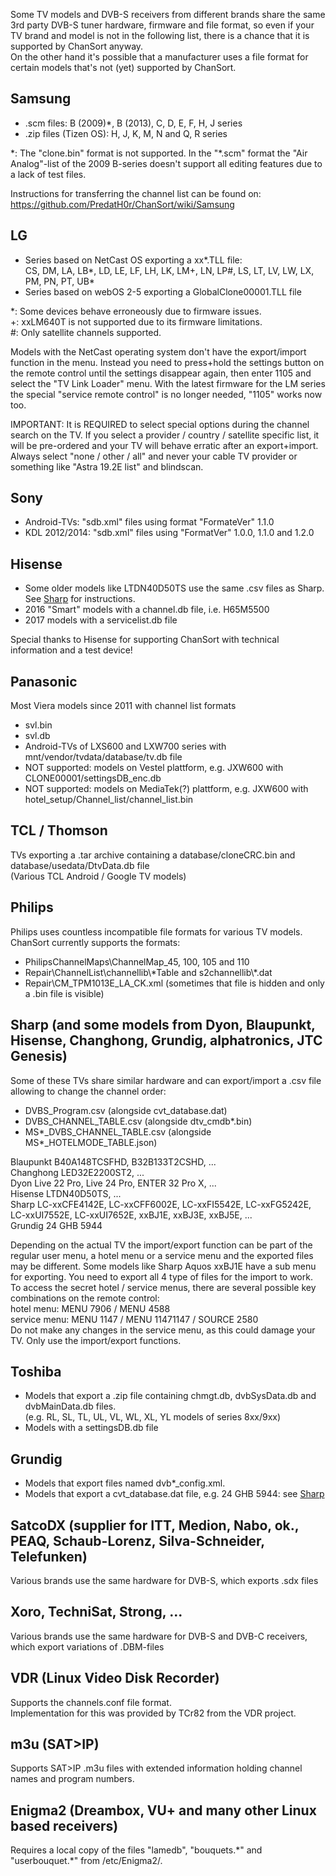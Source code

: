 Some TV models and DVB-S receivers from different brands share the same 3rd party DVB-S tuner hardware, firmware 
and file format, so even if your TV brand and model is not in the following list, there is a chance that it is 
supported by ChanSort anyway.  
On the other hand it's possible that a manufacturer uses a file format for certain models that's not (yet) supported
by ChanSort.

<a name="samsung"/>Samsung
---
- .scm files: B (2009)*, B (2013), C, D, E, F, H, J series  
- .zip files (Tizen OS): H, J, K, M, N and Q, R series  

\*: The "clone.bin" format is not supported. In the "*.scm" format
the "Air Analog"-list of the 2009 B-series doesn't support all 
editing features due to a lack of test files.

Instructions for transferring the channel list can be found on:
https://github.com/PredatH0r/ChanSort/wiki/Samsung

<a name="lg"/>LG
---
- Series based on NetCast OS exporting a xx\*.TLL file:  
  CS, DM, LA, LB\*, LD, LE, LF, LH, LK, LM+, LN, LP#, LS, LT, LV, LW, LX, PM, PN, PT, UB\*  
- Series based on webOS 2-5 exporting a GlobalClone00001.TLL file

\*: Some devices behave erroneously due to firmware issues.  
+: xxLM640T is not supported due to its firmware limitations.  
\#: Only satellite channels supported.

Models with the NetCast operating system don't have the export/import function in the menu. Instead you need to press+hold the 
settings button on the remote control until the settings disappear again, then enter 1105 and select the "TV Link Loader" menu.
With the latest firmware for the LM series the special "service remote control" is no longer needed, "1105" works now too.

IMPORTANT: It is REQUIRED to select special options during the channel search on the TV. If you select a provider / country / 
satellite specific list, it will be pre-ordered and your TV will behave erratic after an export+import.
Always select "none / other / all" and never your cable TV provider or something like "Astra 19.2E list" and blindscan.

<a name="sony"/>Sony
---
- Android-TVs: "sdb.xml" files using format "FormateVer" 1.1.0
- KDL 2012/2014: "sdb.xml" files using "FormatVer" 1.0.0, 1.1.0 and 1.2.0 

<a name="hisense"/>Hisense
---
- Some older models like LTDN40D50TS use the same .csv files as Sharp. See [Sharp](#sharp) for instructions.
- 2016 "Smart" models with a channel.db file, i.e. H65M5500  
- 2017 models with a servicelist.db file

Special thanks to Hisense for supporting ChanSort with technical information and a test device!

<a name="panasonic"/>Panasonic
---
Most Viera models since 2011 with channel list formats
- svl.bin 
- svl.db 
- Android-TVs of LXS600 and LXW700 series with mnt/vendor/tvdata/database/tv.db file
- NOT supported: models on Vestel plattform, e.g. JXW600 with CLONE00001/settingsDB\_enc.db
- NOT supported: models on MediaTek(?) plattform, e.g. JXW600 with hotel\_setup/Channel\_list/channel\_list.bin

<a name="tcl"/>TCL / Thomson
---
TVs exporting a .tar archive containing a database/cloneCRC.bin and database/usedata/DtvData.db file  
(Various TCL Android / Google TV models)

<a name="philips"/>Philips
---
Philips uses countless incompatible file formats for various TV models.
ChanSort currently supports the formats:  
- PhilipsChannelMaps\ChannelMap_45, 100, 105 and 110
- Repair\ChannelList\channellib\\\*Table and s2channellib\\\*.dat
- Repair\CM_TPM1013E_LA_CK.xml (sometimes that file is hidden and only a .bin file is visible)

<a name="sharp"/>Sharp (and some models from Dyon, Blaupunkt, Hisense, Changhong, Grundig, alphatronics, JTC Genesis)
---
Some of these TVs share similar hardware and can export/import a .csv file allowing to change the channel order:  
- DVBS_Program.csv (alongside cvt_database.dat)
- DVBS_CHANNEL_TABLE.csv (alongside dtv_cmdb\*.bin)
- MS\*_DVBS_CHANNEL_TABLE.csv (alongside MS\*_HOTELMODE_TABLE.json)
  
Blaupunkt B40A148TCSFHD, B32B133T2CSHD, ...  
Changhong LED32E2200ST2, ...  
Dyon Live 22 Pro, Live 24 Pro, ENTER 32 Pro X, ...  
Hisense LTDN40D50TS, ...  
Sharp LC-xxCFE4142E, LC-xxCFF6002E, LC-xxFI5542E, LC-xxFG5242E, LC-xxUI7552E, LC-xxUI7652E, xxBJ1E, xxBJ3E, xxBJ5E, ...  
Grundig 24 GHB 5944  

Depending on the actual TV the import/export function can be part of the regular user menu, a hotel menu or a service menu
and the exported files may be different. Some models like Sharp Aquos xxBJ1E have a sub menu for exporting. You need to
export all 4 type of files for the import to work.  
To access the secret hotel / service menus, there are several possible key combinations on the remote control:  
hotel menu: MENU 7906 / MENU 4588  
service menu: MENU 1147 / MENU 11471147 / SOURCE 2580  
Do not make any changes in the service menu, as this could damage your TV. Only use the import/export functions.

<a name="toshiba"/>Toshiba
---
- Models that export a .zip file containing chmgt.db, dvbSysData.db and dvbMainData.db files.  
(e.g. RL, SL, TL, UL, VL, WL, XL, YL models of series 8xx/9xx)  
- Models with a settingsDB.db file

<a name="grundig"/>Grundig
---
- Models that export files named dvb\*_config.xml.
- Models that export a cvt_database.dat file, e.g. 24 GHB 5944: see [Sharp](#Sharp)

<a name="satcodx"/>SatcoDX (supplier for ITT, Medion, Nabo, ok., PEAQ, Schaub-Lorenz, Silva-Schneider, Telefunken)
---
Various brands use the same hardware for DVB-S, which exports .sdx files 

<a name="dbm"/>Xoro, TechniSat, Strong, ...
---
Various brands use the same hardware for DVB-S and DVB-C receivers, which export variations of .DBM-files

<a name="vdr"/>VDR (Linux Video Disk Recorder)
---
Supports the channels.conf file format.  
Implementation for this was provided by TCr82 from the VDR project.

<a name="m3u"/>m3u (SAT>IP)
---
Supports SAT>IP .m3u files with extended information holding channel names and program numbers.

<a name="enigma2"/>Enigma2 (Dreambox, VU+ and many other Linux based receivers)
---
Requires a local copy of the files "lamedb", "bouquets.\*" and "userbouquet.\*" from /etc/Enigma2/.  

